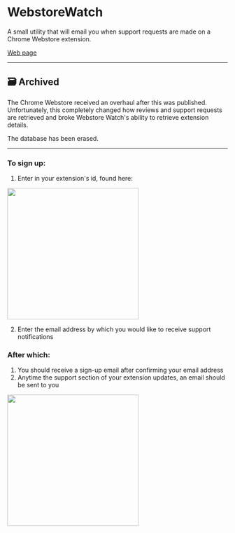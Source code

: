 # WebstoreWatch
A small utility that will email you when support requests are made on a Chrome Webstore extension.

[Web page](https://gmanicus.github.io/WebstoreWatch)

<hr/>

## 🗃 Archived
The Chrome Webstore received an overhaul after this was published. Unfortunately, this completely changed how reviews and support requests are retrieved and broke Webstore Watch's ability to retrieve extension details.

The database has been erased.
<hr/>

<h3>To sign up:</h3>

1) Enter in your extension's id, found here:
<img src="https://user-images.githubusercontent.com/11013079/212211243-6dbcd0f2-5ac6-48e7-bd03-5208b914aa40.png" height="300px">

2) Enter the email address by which you would like to receive support notifications

<h3>After which:</h3>

1) You should receive a sign-up email after confirming your email address
2) Anytime the support section of your extension updates, an email should be sent to you
<img src="https://user-images.githubusercontent.com/11013079/211720390-8d6a1a2f-d707-4b8a-9a0e-2652456dc3e0.png" height="300px">
